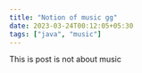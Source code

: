 ```yaml
---
title: "Notion of music gg"
date: 2023-03-24T00:12:05+05:30
tags: ["java", "music"]
---
```



This is post is not about music